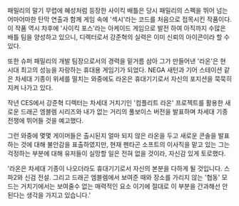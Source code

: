 패밀리의 말기 무렵에 혜성처럼 등장한 사이킥 배틀은 당시 패밀리의 스펙을 뛰어 넘는 어마어마한 탄막 연출과 함께 게임 속에 '섹시'라는 코드를 처음으로 접목시킨 작품이다. 
이 작품 역시 차후에 '사이킥 포스'라는 아케이드 게임으로 발전 하여 아직까지 수많은 배틀 팀을 양성하고 있으니, 디렉터로서 강준혁의 실력은 이미 신뢰의 아이콘이라 할 수 있다. 

또한 슈퍼 패밀리의 개발 팀장으로서의 경력을 밑거름 삼아 그가 만들어낸 '라온'은 현 시대 최고의 성능을 자랑하는 휴대용 게임기가 되었다. 
NEGA 새턴과 기어 스테이션 같은 차세대 기종이 위세를 떨치는 와중에도 라온은 휴대기기로서 자신의 포지션을 묵묵히 지켜 나가고 있다. 

작년 CES에서 강준혁 디렉터는 차세대 거치기인 '컴플리트 라온' 프로젝트를 활용한 새로운 드래곤 엠블렘 시리즈와 내가 없는 거리의 풀보이스 버전을 발표하며 차세대 기종 전쟁에 뛰어들 것을 예고했다. 

그런 와중에 몇몇 게이머들은 출시된지 얼마 되지 않은 라온을 두고 새로운 콘솔을 발표하는 것에 대해 불안감을 표출하였지만, 현재 펜타곤 소프트의 이사직을 맡고 있는 그는 걱정하는 부분에 대해 유저들이 실망할 일은 전혀 없을 것이라, 자신감 있게 토로했다. 

'라온은 차세대 기종이 나오더라도 휴대기기로서 자신의 본분을 다하게 될 것입니다. 스파2와 신검 전설. 그리고 드래곤 엠블렘에서 보여준 때와 장소를 가리지 않는 '협동' 모드는 거치기에서는 보여줄수 없는 매력적인 요소 이기에 절대로 이 부분을 간과해선 안된다는 생각을 가지고 있습니다.' 
